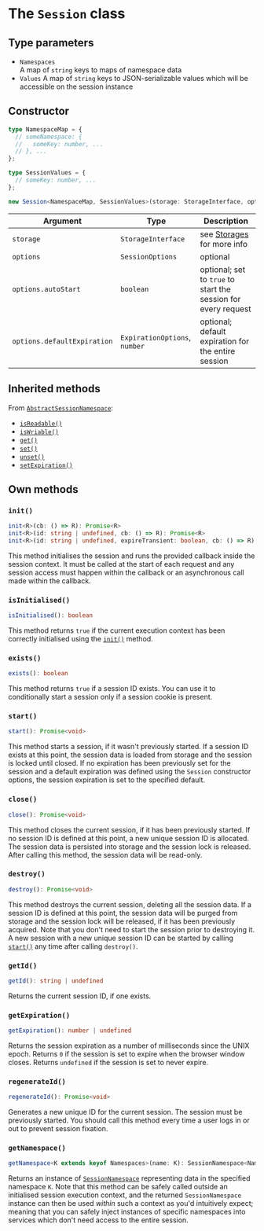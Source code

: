 # The `Session` class

## Type parameters

 - `Namespaces`  
   A map of `string` keys to maps of namespace data
 - `Values`
   A map of `string` keys to JSON-serializable values which will be accessible
   on the session instance

## Constructor

```typescript
type NamespaceMap = {
  // someNamespace: {
  //   someKey: number, ...
  // }, ...
};

type SessionValues = {
  // someKey: number, ...
};

new Session<NamespaceMap, SessionValues>(storage: StorageInterface, options?: SessionOptions)
```

| Argument                    | Type                          | Description                                                    |
|-----------------------------|-------------------------------|----------------------------------------------------------------|
| `storage`                   | `StorageInterface`            | see [Storages] for more info                                   |
| `options`                   | `SessionOptions`              | optional                                                       |
| `options.autoStart`         | `boolean`                     | optional; set to `true` to start the session for every request |
| `options.defaultExpiration` | `ExpirationOptions`, `number` | optional; default expiration for the entire session            |

## Inherited methods

From [`AbstractSessionNamespace`](01-abstract-session-namespace.md):
 - [`isReadable()`](01-abstract-session-namespace.md#isreadable)
 - [`isWriable()`](01-abstract-session-namespace.md#iswritable)
 - [`get()`](01-abstract-session-namespace.md#get)
 - [`set()`](01-abstract-session-namespace.md#set)
 - [`unset()`](01-abstract-session-namespace.md#unset)
 - [`setExpiration()`](01-abstract-session-namespace.md#setexpiration)

## Own methods

### `init()`

```typescript
init<R>(cb: () => R): Promise<R>
init<R>(id: string | undefined, cb: () => R): Promise<R>
init<R>(id: string | undefined, expireTransient: boolean, cb: () => R): Promise<R>
```

This method initialises the session and runs the provided callback inside the session context.
It must be called at the start of each request and any session access must happen within
the callback or an asynchronous call made within the callback.

### `isInitialised()`

```typescript
isInitialised(): boolean
```

This method returns `true` if the current execution context has been correctly initialised
using the [`init()`](#init) method.

### `exists()`

```typescript
exists(): boolean
```

This method returns `true` if a session ID exists. You can use it to conditionally start
a session only if a session cookie is present.

### `start()`

```typescript
start(): Promise<void>
```

This method starts a session, if it wasn't previously started. If a session ID exists
at this point, the session data is loaded from storage and the session is locked until closed.
If no expiration has been previously set for the session and a default expiration was
defined using the `Session` constructor options, the session expiration is set to the
specified default.

### `close()`

```typescript
close(): Promise<void>
```

This method closes the current session, if it has been previously started. If no session ID
is defined at this point, a new unique session ID is allocated. The session data is persisted
into storage and the session lock is released. After calling this method, the session data
will be read-only.

### `destroy()`

```typescript
destroy(): Promise<void>
```

This method destroys the current session, deleting all the session data. If a session ID
is defined at this point, the session data will be purged from storage and the session lock
will be released, if it has been previously acquired. Note that you don't need to start
the session prior to destroying it. A new session with a new unique session ID can be started
by calling [`start()`](#start) any time after calling `destroy()`.

### `getId()`

```typescript
getId(): string | undefined
```

Returns the current session ID, if one exists.

### `getExpiration()`

```typescript
getExpiration(): number | undefined
```

Returns the session expiration as a number of milliseconds since the UNIX epoch.
Returns `0` if the session is set to expire when the browser window closes.
Returns `undefined` if the session is set to never expire.

### `regenerateId()`

```typescript
regenerateId(): Promise<void>
```

Generates a new unique ID for the current session. The session must be previously
started. You should call this method every time a user logs in or out to prevent
session fixation.

### `getNamespace()`

```typescript
getNamespace<K extends keyof Namespaces>(name: K): SessionNamespace<Namespaces[K]>
```

Returns an instance of [`SessionNamespace`](03-session-namespace.md) representing data
in the specified namespace `K`. Note that this method can be safely called outside
an initialised session execution context, and the returned `SessionNamespace` instance
can then be used _within_ such a context as you'd intuitively expect; meaning that
you can safely inject instances of specific namespaces into services which don't need
access to the entire session.


[Storages]: ../theoretical-reading/04-storages.md
